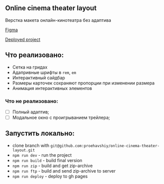## Online cinema theater layout
Верстка макета онлайн-кинотеатра без адаптива
<br/>

[Figma](https://www.figma.com/file/hK19KMrdenFftMq0ARtFpY/Movea-%7C-Online-Cinema-(Copy)-(Copy))

[Deployed project](https://proehavshiy.github.io/online-cinema-theater-layout/)


## Что реализовано:
* Сетка на гридах
* Адапривные шрифты в `rem`, `em`
* Интерактивный сайдбар
* Размеры карточек сохраняют пропорции при изменении размера
* Анимация интерактивных элементов

### Что не реализовано:
- [ ] Полный адаптив;
- [ ] Модальное окно с проигрыванием трейлера;

## Запустить локально:
* clone branch with `git@github.com:proehavshiy/online-cinema-theater-layout.git`
* `npm run dev` - run the project
* `npm run build` - build final version
* `npm run zip` - build and get zip-archive
* `npm run ftp` - build and send zip-archive to server
* `npm run deploy` - deploy to gh pages
